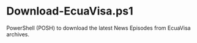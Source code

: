 # Download-EcuaVisa.ps1
PowerShell (POSH) to download the latest News Episodes from EcuaVisa archives.
